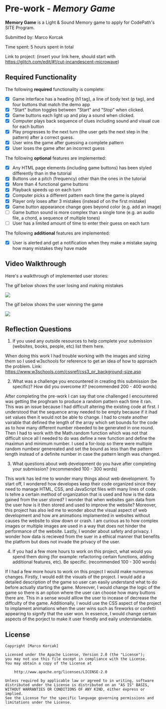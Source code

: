 # Pre-work - *Memory Game*

**Memory Game** is a Light & Sound Memory game to apply for CodePath's SITE Program. 

Submitted by: Marco Korcak

Time spent: 5 hours spent in total

Link to project: (insert your link here, should start with https://glitch.com/edit/#!/cut-incandescent-microwave)

## Required Functionality

The following **required** functionality is complete:

* [X] Game interface has a heading (h1 tag), a line of body text (p tag), and four buttons that match the demo app
* [X] "Start" button toggles between "Start" and "Stop" when clicked. 
* [X] Game buttons each light up and play a sound when clicked. 
* [X] Computer plays back sequence of clues including sound and visual cue for each button
* [X] Play progresses to the next turn (the user gets the next step in the pattern) after a correct guess. 
* [X] User wins the game after guessing a complete pattern
* [X] User loses the game after an incorrect guess

The following **optional** features are implemented:

* [X] Any HTML page elements (including game buttons) has been styled differently than in the tutorial
* [X] Buttons use a pitch (frequency) other than the ones in the tutorial
* [X] More than 4 functional game buttons
* [X] Playback speeds up on each turn
* [X] Computer picks a different pattern each time the game is played
* [X] Player only loses after 3 mistakes (instead of on the first mistake)
* [X] Game button appearance change goes beyond color (e.g. add an image)
* [ ] Game button sound is more complex than a single tone (e.g. an audio file, a chord, a sequence of multiple tones)
* [ ] User has a limited amount of time to enter their guess on each turn

The following **additional** features are implemented:

- [X] User is alerted and get a notification when they make a mistake saying how many mistakes they have made

## Video Walkthrough

Here's a walkthrough of implemented user stories:

The gif below shows the user losing and making mistakes

![](https://i.imgur.com/6S8eAWu.gif)

The gif below shows the user winning the game

![](https://i.imgur.com/lCrn3x7.gif)

## Reflection Questions
1. If you used any outside resources to help complete your submission (websites, books, people, etc) list them here. 
 
 When doing this work I had trouble working with the images and sizing them so I used w3schools for reference to get an idea of how to approach the problem. Link: https://www.w3schools.com/cssref/css3_pr_background-size.asp

2. What was a challenge you encountered in creating this submission (be specific)? How did you overcome it? (recommended 200 - 400 words) 

After completing the pre-work I can say that one challenged I encountered was getting the proghram to produce a random pattern each time it ran. This was an issue because I had difficult altering the existing code at first. I understood that the sequence array needed to be empty because if it ihad set values then it would not be able to change. I had to create another vairable that defined the length of the array which set bounds for the code as to how many different number nbeeded to be generated in one round. Then I had to work with the Math.random function which was not that difficult since all I needed to do was define a new function and define the maximun and minimum number. I used a for-loop so there were multiple random numbesr genereated and set the bound as less than the pattern length instead of a definite number in case the pattern length was changed.  

3. What questions about web development do you have after completing your submission? (recommended 100 - 300 words) 

This work has led me to wonder many things about web development. To start off, I wondered how developes keep their code organized since they need to manage HTML, CSS, and JavaScript files with many lines of code. Is tehre a certain method of organization that is used and how is the data gained from the user stored? I wonder that when websites gain data from the user how is it then stored and used to improve the website? Moreover, this project has also led me to wonder about the visual aspect of web development and how are animations implamented in websites without causes the website to slow down or crash. I am curious as to how complex images or multiple images are used in a way that does not hinder the performance of the website. Lastly, I wonder about safety and privacy. I wonder how data is recieved from the suer in a ethical manner that benefits the platform but does not invade the privacy of the user. 

4. If you had a few more hours to work on this project, what would you spend them doing (for example: refactoring certain functions, adding additional features, etc). Be specific. (recommended 100 - 300 words) 

If I had a few more hours to work on this project I would make numerous changes. Firstly, I would edit the visuals of the project. I would add a detailed description of the game so user can easily understand what to do before actually starting the game. Moreover, I would change the logic of the game so there is an option where the user can choose how many buttons there are. This in a sense would alllow the user to incease of decrease the diffculty of the game. Additionally, I would use the CSS aspect of the project to implament animations when the user wins such as fireworks or confetti appearing to signify that the user won. In essence, I would change certain aspects of the porject to make it user friendly and eaily understandable. 



## License

    Copyright [Marco Korcak]

    Licensed under the Apache License, Version 2.0 (the "License");
    you may not use this file except in compliance with the License.
    You may obtain a copy of the License at

        http://www.apache.org/licenses/LICENSE-2.0

    Unless required by applicable law or agreed to in writing, software
    distributed under the License is distributed on an "AS IS" BASIS,
    WITHOUT WARRANTIES OR CONDITIONS OF ANY KIND, either express or implied.
    See the License for the specific language governing permissions and
    limitations under the License.
